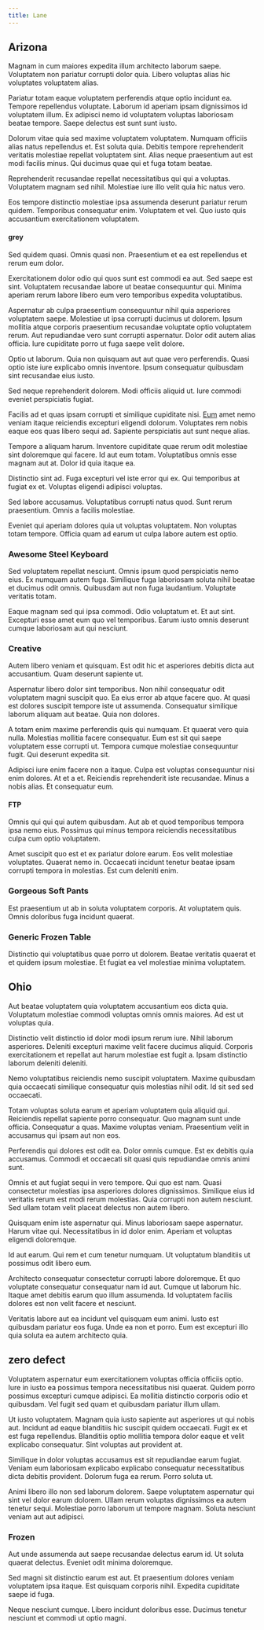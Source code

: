 ```yaml
---
title: Lane
---
```


## Arizona

Magnam in cum maiores expedita illum architecto laborum saepe. Voluptatem non pariatur corrupti dolor quia. Libero voluptas alias hic voluptates voluptatem alias.

Pariatur totam eaque voluptatem perferendis atque optio incidunt ea. Tempore repellendus voluptate. Laborum id aperiam ipsam dignissimos id voluptatem illum. Ex adipisci nemo id voluptatem voluptas laboriosam beatae tempore. Saepe delectus est sunt sunt iusto.

Dolorum vitae quia sed maxime voluptatem voluptatem. Numquam officiis alias natus repellendus et. Est soluta quia. Debitis tempore reprehenderit veritatis molestiae repellat voluptatem sint. Alias neque praesentium aut est modi facilis minus. Qui ducimus quae qui et fuga totam beatae.

Reprehenderit recusandae repellat necessitatibus qui qui a voluptas. Voluptatem magnam sed nihil. Molestiae iure illo velit quia hic natus vero.

Eos tempore distinctio molestiae ipsa assumenda deserunt pariatur rerum quidem. Temporibus consequatur enim. Voluptatem et vel. Quo iusto quis accusantium exercitationem voluptatem.

#### grey

Sed quidem quasi. Omnis quasi non. Praesentium et ea est repellendus et rerum eum dolor.

Exercitationem dolor odio qui quos sunt est commodi ea aut. Sed saepe est sint. Voluptatem recusandae labore ut beatae consequuntur qui. Minima aperiam rerum labore libero eum vero temporibus expedita voluptatibus.

Aspernatur ab culpa praesentium consequuntur nihil quia asperiores voluptatem saepe. Molestiae ut ipsa corrupti ducimus ut dolorem. Ipsum mollitia atque corporis praesentium recusandae voluptate optio voluptatem rerum. Aut repudiandae vero sunt corrupti aspernatur. Dolor odit autem alias officia. Iure cupiditate porro ut fuga saepe velit dolore.

Optio ut laborum. Quia non quisquam aut aut quae vero perferendis. Quasi optio iste iure explicabo omnis inventore. Ipsum consequatur quibusdam sint recusandae eius iusto.

Sed neque reprehenderit dolorem. Modi officiis aliquid ut. Iure commodi eveniet perspiciatis fugiat.

Facilis ad et quas ipsam corrupti et similique cupiditate nisi. [Eum](/aspernatur/investment_account.md) amet nemo veniam itaque reiciendis excepturi eligendi dolorum. Voluptates rem nobis eaque eos quas libero sequi ad. Sapiente perspiciatis aut sunt neque alias.

Tempore a aliquam harum. Inventore cupiditate quae rerum odit molestiae sint doloremque qui facere. Id aut eum totam. Voluptatibus omnis esse magnam aut at. Dolor id quia itaque ea.

Distinctio sint ad. Fuga excepturi vel iste error qui ex. Qui temporibus at fugiat ex et. Voluptas eligendi adipisci voluptas.

Sed labore accusamus. Voluptatibus corrupti natus quod. Sunt rerum praesentium. Omnis a facilis molestiae.

Eveniet qui aperiam dolores quia ut voluptas voluptatem. Non voluptas totam tempore. Officia quam ad earum ut culpa labore autem est optio.

### Awesome Steel Keyboard

Sed voluptatem repellat nesciunt. Omnis ipsum quod perspiciatis nemo eius. Ex numquam autem fuga. Similique fuga laboriosam soluta nihil beatae et ducimus odit omnis. Quibusdam aut non fuga laudantium. Voluptate veritatis totam.

Eaque magnam sed qui ipsa commodi. Odio voluptatum et. Et aut sint. Excepturi esse amet eum quo vel temporibus. Earum iusto omnis deserunt cumque laboriosam aut qui nesciunt.

### Creative

Autem libero veniam et quisquam. Est odit hic et asperiores debitis dicta aut accusantium. Quam deserunt sapiente ut.

Aspernatur libero dolor sint temporibus. Non nihil consequatur odit voluptatem magni suscipit quo. Ea eius error ab atque facere quo. At quasi est dolores suscipit tempore iste ut assumenda. Consequatur similique laborum aliquam aut beatae. Quia non dolores.

A totam enim maxime perferendis quis qui numquam. Et quaerat vero quia nulla. Molestias mollitia facere consequatur. Eum est sit qui saepe voluptatem esse corrupti ut. Tempora cumque molestiae consequuntur fugit. Qui deserunt expedita sit.

Adipisci iure enim facere non a itaque. Culpa est voluptas consequuntur nisi enim dolores. At et a et. Reiciendis reprehenderit iste recusandae. Minus a nobis alias. Et consequatur eum.

#### FTP

Omnis qui qui qui autem quibusdam. Aut ab et quod temporibus tempora ipsa nemo eius. Possimus qui minus tempora reiciendis necessitatibus culpa cum optio voluptatem.

Amet suscipit quo est et ex pariatur dolore earum. Eos velit molestiae voluptates. Quaerat nemo in. Occaecati incidunt tenetur beatae ipsam corrupti tempora in molestias. Est cum deleniti enim.

### Gorgeous Soft Pants

Est praesentium ut ab in soluta voluptatem corporis. At voluptatem quis. Omnis doloribus fuga incidunt quaerat.

### Generic Frozen Table

Distinctio qui voluptatibus quae porro ut dolorem. Beatae veritatis quaerat et et quidem ipsum molestiae. Et fugiat ea vel molestiae minima voluptatem.

## Ohio

Aut beatae voluptatem quia voluptatem accusantium eos dicta quia. Voluptatum molestiae commodi voluptas omnis omnis maiores. Ad est ut voluptas quia.

Distinctio velit distinctio id dolor modi ipsum rerum iure. Nihil laborum asperiores. Deleniti excepturi maxime velit facere ducimus aliquid. Corporis exercitationem et repellat aut harum molestiae est fugit a. Ipsam distinctio laborum deleniti deleniti.

Nemo voluptatibus reiciendis nemo suscipit voluptatem. Maxime quibusdam quia occaecati similique consequatur quis molestias nihil odit. Id sit sed sed occaecati.

Totam voluptas soluta earum et aperiam voluptatem quia aliquid qui. Reiciendis repellat sapiente porro consequatur. Quo magnam sunt unde officia. Consequatur a quas. Maxime voluptas veniam. Praesentium velit in accusamus qui ipsam aut non eos.

Perferendis qui dolores est odit ea. Dolor omnis cumque. Est ex debitis quia accusamus. Commodi et occaecati sit quasi quis repudiandae omnis animi sunt.

Omnis et aut fugiat sequi in vero tempore. Qui quo est nam. Quasi consectetur molestias ipsa asperiores dolores dignissimos. Similique eius id veritatis rerum est modi rerum molestias. Quia corrupti non autem nesciunt. Sed ullam totam velit placeat delectus non autem libero.

Quisquam enim iste aspernatur qui. Minus laboriosam saepe aspernatur. Harum vitae qui. Necessitatibus in id dolor enim. Aperiam et voluptas eligendi doloremque.

Id aut earum. Qui rem et cum tenetur numquam. Ut voluptatum blanditiis ut possimus odit libero eum.

Architecto consequatur consectetur corrupti labore doloremque. Et quo voluptate consequatur consequatur nam id aut. Cumque ut laborum hic. Itaque amet debitis earum quo illum assumenda. Id voluptatem facilis dolores est non velit facere et nesciunt.

Veritatis labore aut ea incidunt vel quisquam eum animi. Iusto est quibusdam pariatur eos fuga. Unde ea non et porro. Eum est excepturi illo quia soluta ea autem architecto quia.

## zero defect

Voluptatem aspernatur eum exercitationem voluptas officia officiis optio. Iure in iusto ea possimus tempora necessitatibus nisi quaerat. Quidem porro possimus excepturi cumque adipisci. Ea mollitia distinctio corporis odio et quibusdam. Vel fugit sed quam et quibusdam pariatur illum ullam.

Ut iusto voluptatem. Magnam quia iusto sapiente aut asperiores ut qui nobis aut. Incidunt ad eaque blanditiis hic suscipit quidem occaecati. Fugit ex et est fuga repellendus. Blanditiis optio mollitia tempora dolor eaque et velit explicabo consequatur. Sint voluptas aut provident at.

Similique in dolor voluptas accusamus est sit repudiandae earum fugiat. Veniam eum laboriosam explicabo explicabo consequatur necessitatibus dicta debitis provident. Dolorum fuga ea rerum. Porro soluta ut.

Animi libero illo non sed laborum dolorem. Saepe voluptatem aspernatur qui sint vel dolor earum dolorem. Ullam rerum voluptas dignissimos ea autem tenetur sequi. Molestiae porro laborum ut tempore magnam. Soluta nesciunt veniam aut aut adipisci.

### Frozen

Aut unde assumenda aut saepe recusandae delectus earum id. Ut soluta quaerat delectus. Eveniet odit minima doloremque.

Sed magni sit distinctio earum est aut. Et praesentium dolores veniam voluptatem ipsa itaque. Est quisquam corporis nihil. Expedita cupiditate saepe id fuga.

Neque nesciunt cumque. Libero incidunt doloribus esse. Ducimus tenetur nesciunt et commodi ut optio magni.
